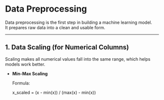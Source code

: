# Data Preprocessing

Data preprocessing is the first step in building a machine learning model.  
It prepares raw data into a clean and usable form.  

---

## 1. Data Scaling (for Numerical Columns)  

Scaling makes all numerical values fall into the same range, which helps models work better.  

- **Min-Max Scaling**
  
  Formula:

  x_scaled = (x - min(x)) / (max(x) - min(x))
